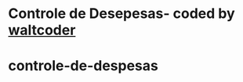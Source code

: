 # Controle de Desepesas- coded by [waltcoder](https://github.com/waltcoder 'waltcoder') 
# controle-de-despesas

